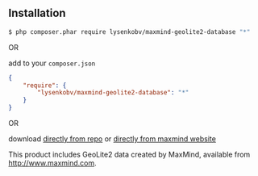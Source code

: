 ## Installation

```bash
$ php composer.phar require lysenkobv/maxmind-geolite2-database "*"
```

OR 

add to your `composer.json`

```json
{
    "require": {
        "lysenkobv/maxmind-geolite2-database": "*"
    }
}
```

OR

download [directly from repo](https://github.com/lysenkobv/maxmind-geolite2-database/archive/master.zip) or [directly from maxmind website](http://dev.maxmind.com/geoip/geoip2/geolite2/)

This product includes GeoLite2 data created by MaxMind, available from
<a href="http://www.maxmind.com">http://www.maxmind.com</a>.
